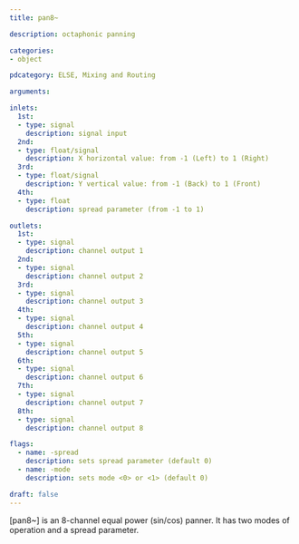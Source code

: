 ```yaml
---
title: pan8~

description: octaphonic panning

categories:
- object

pdcategory: ELSE, Mixing and Routing

arguments:

inlets:
  1st:
  - type: signal
    description: signal input
  2nd:
  - type: float/signal
    description: X horizontal value: from -1 (Left) to 1 (Right)
  3rd:
  - type: float/signal
    description: Y vertical value: from -1 (Back) to 1 (Front)
  4th:
  - type: float
    description: spread parameter (from -1 to 1)

outlets:
  1st:
  - type: signal
    description: channel output 1
  2nd:
  - type: signal
    description: channel output 2
  3rd:
  - type: signal
    description: channel output 3
  4th:
  - type: signal
    description: channel output 4
  5th:
  - type: signal
    description: channel output 5
  6th:
  - type: signal
    description: channel output 6
  7th:
  - type: signal
    description: channel output 7
  8th:
  - type: signal
    description: channel output 8

flags:
  - name: -spread
    description: sets spread parameter (default 0)
  - name: -mode
    description: sets mode <0> or <1> (default 0)

draft: false
---
```


[pan8~] is an 8-channel equal power (sin/cos) panner. It has two modes of operation and a spread parameter.

